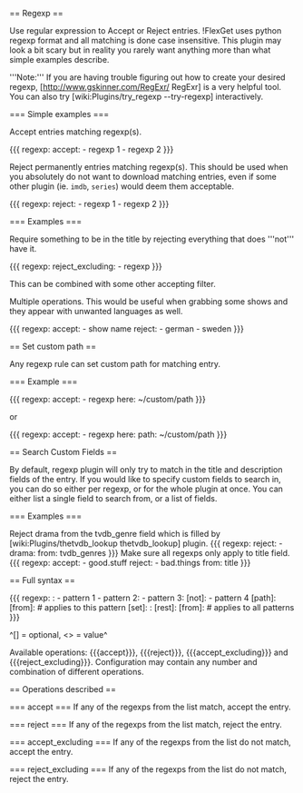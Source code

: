 == Regexp ==

Use regular expression to Accept or Reject entries. !FlexGet uses python regexp format and all matching is done case insensitive. This plugin may look a bit scary but in reality you rarely want anything more than what simple examples describe.

'''Note:''' If you are having trouble figuring out how to create your desired regexp, [http://www.gskinner.com/RegExr/ RegExr] is a very helpful tool. You can also try [wiki:Plugins/try_regexp --try-regexp] interactively.

=== Simple examples ===

Accept entries matching regexp(s).

{{{
regexp:
  accept:
    - regexp 1
    - regexp 2
}}}

Reject permanently entries matching regexp(s). This should be used when you absolutely do not want to download matching entries, even if some other plugin (ie. `imdb`, `series`) would deem them acceptable.

{{{
regexp:
  reject:
    - regexp 1
    - regexp 2
}}}

=== Examples ===

Require something to be in the title by rejecting everything that does '''not''' have it.

{{{
regexp:
  reject_excluding:
    - regexp
}}}

This can be combined with some other accepting filter.

Multiple operations. This would be useful when grabbing some shows and they appear with unwanted languages as well.

{{{
regexp:
  accept:
    - show name
  reject:
    - german
    - sweden
}}}

== Set custom path ==

Any regexp rule can set custom path for matching entry.

=== Example ===

{{{
regexp:
  accept: 
    - regexp here: ~/custom/path
}}}

or

{{{
regexp:
  accept: 
    - regexp here:
        path: ~/custom/path
}}}

== Search Custom Fields ==

By default, regexp plugin will only try to match in the title and description fields of the entry. If you would like to specify custom fields to search in, you can do so either per regexp, or for the whole plugin at once. You can either list a single field to search from, or a list of fields.

=== Examples ===

Reject drama from the tvdb_genre field which is filled by [wiki:Plugins/thetvdb_lookup thetvdb_lookup] plugin.
{{{
regexp:
  reject:
    - drama:
        from: tvdb_genres
}}}
Make sure all regexps only apply to title field.
{{{
regexp:
  accept:
    - good.stuff
  reject:
    - bad.things
  from: title
}}}

== Full syntax ==

{{{
regexp:
  <operation>:
    - pattern 1
    - pattern 2: <custom path>
    - pattern 3:
        [not]:
          - pattern 4
        [path]: <custom path>
        [from]: <entry field> # applies to this pattern
        [set]:
            <entry field>: <value>
  [rest]: <operation>
  [from]: <entry field> # applies to all patterns
}}}

^[] = optional, <> = value^

Available operations: {{{accept}}}, {{{reject}}}, {{{accept_excluding}}} and {{{reject_excluding}}}.
Configuration may contain any number and combination of different operations.

== Operations described ==

=== accept ===
If any of the regexps from the list match, accept the entry.

=== reject === 
If any of the regexps from the list match, reject the entry.

=== accept_excluding === 
If any of the regexps from the list do not match, accept the entry.

=== reject_excluding ===
If any of the regexps from the list do not match, reject the entry.